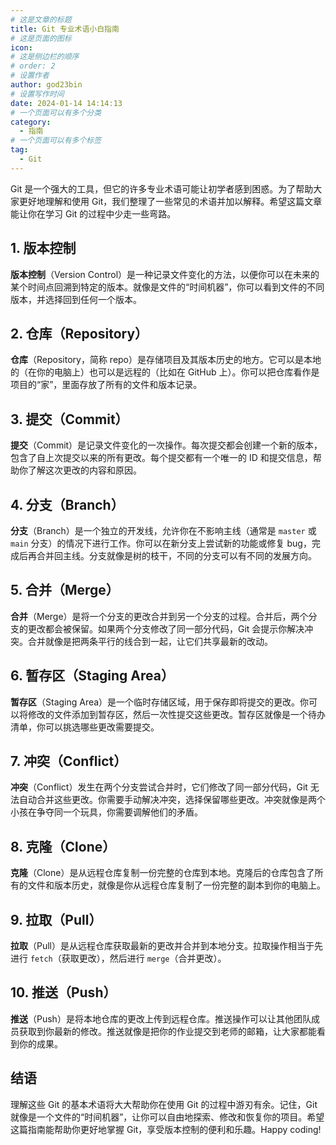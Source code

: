 ```yaml
---
# 这是文章的标题
title: Git 专业术语小白指南
# 这是页面的图标
icon: 
# 这是侧边栏的顺序
# order: 2
# 设置作者
author: god23bin
# 设置写作时间
date: 2024-01-14 14:14:13
# 一个页面可以有多个分类
category:
  - 指南
# 一个页面可以有多个标签
tag:
  - Git
---
```


Git 是一个强大的工具，但它的许多专业术语可能让初学者感到困惑。为了帮助大家更好地理解和使用 Git，我们整理了一些常见的术语并加以解释。希望这篇文章能让你在学习 Git 的过程中少走一些弯路。

## 1. 版本控制

**版本控制**（Version Control）是一种记录文件变化的方法，以便你可以在未来的某个时间点回溯到特定的版本。就像是文件的“时间机器”，你可以看到文件的不同版本，并选择回到任何一个版本。

## 2. 仓库（Repository）

**仓库**（Repository，简称 repo）是存储项目及其版本历史的地方。它可以是本地的（在你的电脑上）也可以是远程的（比如在 GitHub 上）。你可以把仓库看作是项目的“家”，里面存放了所有的文件和版本记录。

## 3. 提交（Commit）

**提交**（Commit）是记录文件变化的一次操作。每次提交都会创建一个新的版本，包含了自上次提交以来的所有更改。每个提交都有一个唯一的 ID 和提交信息，帮助你了解这次更改的内容和原因。

## 4. 分支（Branch）

**分支**（Branch）是一个独立的开发线，允许你在不影响主线（通常是 `master` 或 `main` 分支）的情况下进行工作。你可以在新分支上尝试新的功能或修复 bug，完成后再合并回主线。分支就像是树的枝干，不同的分支可以有不同的发展方向。

## 5. 合并（Merge）

**合并**（Merge）是将一个分支的更改合并到另一个分支的过程。合并后，两个分支的更改都会被保留。如果两个分支修改了同一部分代码，Git 会提示你解决冲突。合并就像是把两条平行的线合到一起，让它们共享最新的改动。

## 6. 暂存区（Staging Area）

**暂存区**（Staging Area）是一个临时存储区域，用于保存即将提交的更改。你可以将修改的文件添加到暂存区，然后一次性提交这些更改。暂存区就像是一个待办清单，你可以挑选哪些更改需要提交。

## 7. 冲突（Conflict）

**冲突**（Conflict）发生在两个分支尝试合并时，它们修改了同一部分代码，Git 无法自动合并这些更改。你需要手动解决冲突，选择保留哪些更改。冲突就像是两个小孩在争夺同一个玩具，你需要调解他们的矛盾。

## 8. 克隆（Clone）

**克隆**（Clone）是从远程仓库复制一份完整的仓库到本地。克隆后的仓库包含了所有的文件和版本历史，就像是你从远程仓库复制了一份完整的副本到你的电脑上。

## 9. 拉取（Pull）

**拉取**（Pull）是从远程仓库获取最新的更改并合并到本地分支。拉取操作相当于先进行 `fetch`（获取更改），然后进行 `merge`（合并更改）。

## 10. 推送（Push）

**推送**（Push）是将本地仓库的更改上传到远程仓库。推送操作可以让其他团队成员获取到你最新的修改。推送就像是把你的作业提交到老师的邮箱，让大家都能看到你的成果。

## 结语

理解这些 Git 的基本术语将大大帮助你在使用 Git 的过程中游刃有余。记住，Git 就像是一个文件的“时间机器”，让你可以自由地探索、修改和恢复你的项目。希望这篇指南能帮助你更好地掌握 Git，享受版本控制的便利和乐趣。Happy coding!